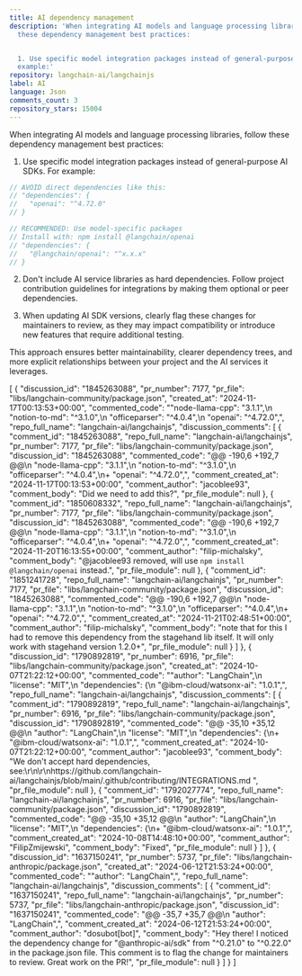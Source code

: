 ```yaml
---
title: AI dependency management
description: 'When integrating AI models and language processing libraries, follow
  these dependency management best practices:


  1. Use specific model integration packages instead of general-purpose AI SDKs. For
  example:'
repository: langchain-ai/langchainjs
label: AI
language: Json
comments_count: 3
repository_stars: 15004
---
```


When integrating AI models and language processing libraries, follow these dependency management best practices:

1. Use specific model integration packages instead of general-purpose AI SDKs. For example:
```javascript
// AVOID direct dependencies like this:
// "dependencies": {
//   "openai": "^4.72.0"
// }

// RECOMMENDED: Use model-specific packages
// Install with: npm install @langchain/openai
// "dependencies": {
//   "@langchain/openai": "^x.x.x"
// }
```

2. Don't include AI service libraries as hard dependencies. Follow project contribution guidelines for integrations by making them optional or peer dependencies.

3. When updating AI SDK versions, clearly flag these changes for maintainers to review, as they may impact compatibility or introduce new features that require additional testing.

This approach ensures better maintainability, clearer dependency trees, and more explicit relationships between your project and the AI services it leverages.


[
  {
    "discussion_id": "1845263088",
    "pr_number": 7177,
    "pr_file": "libs/langchain-community/package.json",
    "created_at": "2024-11-17T00:13:53+00:00",
    "commented_code": "\"node-llama-cpp\": \"3.1.1\",\n    \"notion-to-md\": \"^3.1.0\",\n    \"officeparser\": \"^4.0.4\",\n    \"openai\": \"^4.72.0\",",
    "repo_full_name": "langchain-ai/langchainjs",
    "discussion_comments": [
      {
        "comment_id": "1845263088",
        "repo_full_name": "langchain-ai/langchainjs",
        "pr_number": 7177,
        "pr_file": "libs/langchain-community/package.json",
        "discussion_id": "1845263088",
        "commented_code": "@@ -190,6 +192,7 @@\n     \"node-llama-cpp\": \"3.1.1\",\n     \"notion-to-md\": \"^3.1.0\",\n     \"officeparser\": \"^4.0.4\",\n+    \"openai\": \"^4.72.0\",",
        "comment_created_at": "2024-11-17T00:13:53+00:00",
        "comment_author": "jacoblee93",
        "comment_body": "Did we need to add this?",
        "pr_file_module": null
      },
      {
        "comment_id": "1850608332",
        "repo_full_name": "langchain-ai/langchainjs",
        "pr_number": 7177,
        "pr_file": "libs/langchain-community/package.json",
        "discussion_id": "1845263088",
        "commented_code": "@@ -190,6 +192,7 @@\n     \"node-llama-cpp\": \"3.1.1\",\n     \"notion-to-md\": \"^3.1.0\",\n     \"officeparser\": \"^4.0.4\",\n+    \"openai\": \"^4.72.0\",",
        "comment_created_at": "2024-11-20T16:13:55+00:00",
        "comment_author": "filip-michalsky",
        "comment_body": "@jacoblee93 removed, will use `npm install @langchain/openai` instead.",
        "pr_file_module": null
      },
      {
        "comment_id": "1851241728",
        "repo_full_name": "langchain-ai/langchainjs",
        "pr_number": 7177,
        "pr_file": "libs/langchain-community/package.json",
        "discussion_id": "1845263088",
        "commented_code": "@@ -190,6 +192,7 @@\n     \"node-llama-cpp\": \"3.1.1\",\n     \"notion-to-md\": \"^3.1.0\",\n     \"officeparser\": \"^4.0.4\",\n+    \"openai\": \"^4.72.0\",",
        "comment_created_at": "2024-11-21T02:48:51+00:00",
        "comment_author": "filip-michalsky",
        "comment_body": "note that for this I had to remove this dependency from the stagehand lib itself. It will only work with stagehand version 1.2.0+",
        "pr_file_module": null
      }
    ]
  },
  {
    "discussion_id": "1790892819",
    "pr_number": 6916,
    "pr_file": "libs/langchain-community/package.json",
    "created_at": "2024-10-07T21:22:12+00:00",
    "commented_code": "\"author\": \"LangChain\",\n  \"license\": \"MIT\",\n  \"dependencies\": {\n    \"@ibm-cloud/watsonx-ai\": \"1.0.1\",",
    "repo_full_name": "langchain-ai/langchainjs",
    "discussion_comments": [
      {
        "comment_id": "1790892819",
        "repo_full_name": "langchain-ai/langchainjs",
        "pr_number": 6916,
        "pr_file": "libs/langchain-community/package.json",
        "discussion_id": "1790892819",
        "commented_code": "@@ -35,10 +35,12 @@\n   \"author\": \"LangChain\",\n   \"license\": \"MIT\",\n   \"dependencies\": {\n+    \"@ibm-cloud/watsonx-ai\": \"1.0.1\",",
        "comment_created_at": "2024-10-07T21:22:12+00:00",
        "comment_author": "jacoblee93",
        "comment_body": "We don't accept hard dependencies, see:\r\n\r\nhttps://github.com/langchain-ai/langchainjs/blob/main/.github/contributing/INTEGRATIONS.md ",
        "pr_file_module": null
      },
      {
        "comment_id": "1792027774",
        "repo_full_name": "langchain-ai/langchainjs",
        "pr_number": 6916,
        "pr_file": "libs/langchain-community/package.json",
        "discussion_id": "1790892819",
        "commented_code": "@@ -35,10 +35,12 @@\n   \"author\": \"LangChain\",\n   \"license\": \"MIT\",\n   \"dependencies\": {\n+    \"@ibm-cloud/watsonx-ai\": \"1.0.1\",",
        "comment_created_at": "2024-10-08T14:48:10+00:00",
        "comment_author": "FilipZmijewski",
        "comment_body": "Fixed",
        "pr_file_module": null
      }
    ]
  },
  {
    "discussion_id": "1637150241",
    "pr_number": 5737,
    "pr_file": "libs/langchain-anthropic/package.json",
    "created_at": "2024-06-12T21:53:24+00:00",
    "commented_code": "\"author\": \"LangChain\",",
    "repo_full_name": "langchain-ai/langchainjs",
    "discussion_comments": [
      {
        "comment_id": "1637150241",
        "repo_full_name": "langchain-ai/langchainjs",
        "pr_number": 5737,
        "pr_file": "libs/langchain-anthropic/package.json",
        "discussion_id": "1637150241",
        "commented_code": "@@ -35,7 +35,7 @@\n   \"author\": \"LangChain\",",
        "comment_created_at": "2024-06-12T21:53:24+00:00",
        "comment_author": "dosubot[bot]",
        "comment_body": "Hey there! I noticed the dependency change for \"@anthropic-ai/sdk\" from \"^0.21.0\" to \"^0.22.0\" in the package.json file. This comment is to flag the change for maintainers to review. Great work on the PR!",
        "pr_file_module": null
      }
    ]
  }
]
